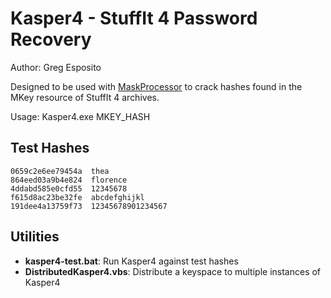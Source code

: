 # Kasper4 - StuffIt 4 Password Recovery
Author: Greg Esposito

Designed to be used with [MaskProcessor](https://github.com/hashcat/maskprocessor) to crack hashes found in the MKey resource of StuffIt 4 archives.

Usage: Kasper4.exe MKEY_HASH

## Test Hashes

```
0659c2e6ee79454a  thea
864eed03a9b4e824  florence
4ddabd585e0cfd55  12345678
f615d8ac23be32fe  abcdefghijkl
191dee4a13759f73  12345678901234567
```

## Utilities
- **kasper4-test.bat**: Run Kasper4 against test hashes
- **DistributedKasper4.vbs**: Distribute a keyspace to multiple instances of Kasper4
